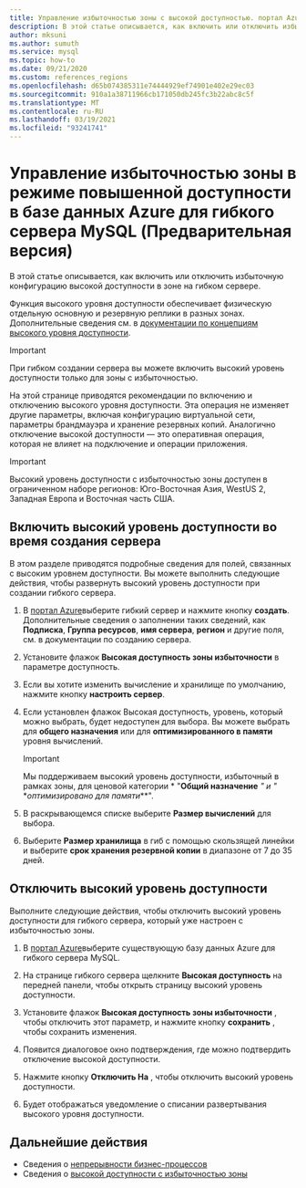 ```yaml
---
title: Управление избыточностью зоны с высокой доступностью. портал Azure — гибкий сервер базы данных Azure для MySQL
description: В этой статье описывается, как включить или отключить избыточную высокую доступность зоны в базе данных Azure для гибкого сервера MySQL с помощью портал Azure.
author: mksuni
ms.author: sumuth
ms.service: mysql
ms.topic: how-to
ms.date: 09/21/2020
ms.custom: references_regions
ms.openlocfilehash: d65b074385311e74444929ef74901e402e29ec03
ms.sourcegitcommit: 910a1a38711966cb171050db245fc3b22abc8c5f
ms.translationtype: MT
ms.contentlocale: ru-RU
ms.lasthandoff: 03/19/2021
ms.locfileid: "93241741"
---
```

# <a name="manage-zone-redundant-high-availability-in-azure-database-for-mysql-flexible-server-preview"></a>Управление избыточностью зоны в режиме повышенной доступности в базе данных Azure для гибкого сервера MySQL (Предварительная версия)

В этой статье описывается, как включить или отключить избыточную конфигурацию высокой доступности в зоне на гибком сервере.

Функция высокого уровня доступности обеспечивает физическую отдельную основную и резервную реплики в разных зонах. Дополнительные сведения см. в [документации по концепциям высокого уровня доступности](./concepts/../concepts-high-availability.md). 

> [!IMPORTANT]
> При гибком создании сервера вы можете включить высокий уровень доступности только для зоны с избыточностью.

На этой странице приводятся рекомендации по включению и отключению высокого уровня доступности. Эта операция не изменяет другие параметры, включая конфигурацию виртуальной сети, параметры брандмауэра и хранение резервных копий. Аналогично отключение высокой доступности — это оперативная операция, которая не влияет на подключение и операции приложения.

> [!IMPORTANT]
> Высокий уровень доступности с избыточностью зоны доступен в ограниченном наборе регионов: Юго-Восточная Азия, WestUS 2, Западная Европа и Восточная часть США.  

## <a name="enable-high-availability-during-server-creation"></a>Включить высокий уровень доступности во время создания сервера

В этом разделе приводятся подробные сведения для полей, связанных с высоким уровнем доступности. Вы можете выполнить следующие действия, чтобы развернуть высокий уровень доступности при создании гибкого сервера.

1.  В [портал Azure](https://portal.azure.com/)выберите гибкий сервер и нажмите кнопку **создать**.  Дополнительные сведения о заполнении таких сведений, как **Подписка**, **Группа ресурсов**, **имя сервера**, **регион** и другие поля, см. в документации по созданию сервера.

2.  Установите флажок **Высокая доступность зоны избыточности** в параметре доступность.

3.  Если вы хотите изменить вычисление и хранилище по умолчанию, нажмите кнопку  **настроить сервер**.

4.  Если установлен флажок Высокая доступность, уровень, который можно выбрать, будет недоступен для выбора. Вы можете выбрать для **общего назначения** или для **оптимизированного в памяти** уровня вычислений.

    > [!IMPORTANT]
    > Мы поддерживаем высокий уровень доступности, избыточный в рамках зоны, для ценовой категории * "**Общий назначение** _" и "_ *_оптимизировано для памяти_**".

5.  В раскрывающемся списке выберите **Размер вычислений** для выбора.

6.  Выберите **Размер хранилища** в гиб с помощью скользящей линейки и выберите **срок хранения резервной копии** в диапазоне от 7 до 35 дней.   

## <a name="disable-high-availability"></a>Отключить высокий уровень доступности

Выполните следующие действия, чтобы отключить высокий уровень доступности для гибкого сервера, который уже настроен с избыточностью зоны.

1.  В [портал Azure](https://portal.azure.com/)выберите существующую базу данных Azure для гибкого сервера MySQL.

2.  На странице гибкого сервера щелкните **Высокая доступность** на передней панели, чтобы открыть страницу высокий уровень доступности.

3.  Установите флажок **Высокая доступность зоны избыточности** , чтобы отключить этот параметр, и нажмите кнопку **сохранить** , чтобы сохранить изменения.

4.  Появится диалоговое окно подтверждения, где можно подтвердить отключение высокой доступности.

5.  Нажмите кнопку **Отключить Ha** , чтобы отключить высокий уровень доступности.

6.  Будет отображаться уведомление о списании развертывания высокого уровня доступности.

## <a name="next-steps"></a>Дальнейшие действия

-   Сведения о [непрерывности бизнес-процессов](./concepts-business-continuity.md)
-   Сведения о [высокой доступности с избыточностью зоны](./concepts-high-availability.md)
